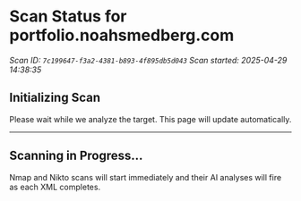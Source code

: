 # Scan Status for portfolio.noahsmedberg.com

*Scan ID: `7c199647-f3a2-4381-b893-4f895db5d043`*
*Scan started: 2025-04-29 14:38:35*

## Initializing Scan

Please wait while we analyze the target. This page will update automatically.

---

## Scanning in Progress...

Nmap and Nikto scans will start immediately and their AI analyses will fire as each XML completes.

